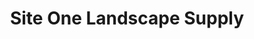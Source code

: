 ---
title: "Site One Landscape Supply"
url: /kansas-city/site-one-landscape-supply/
shop: garden centre
---